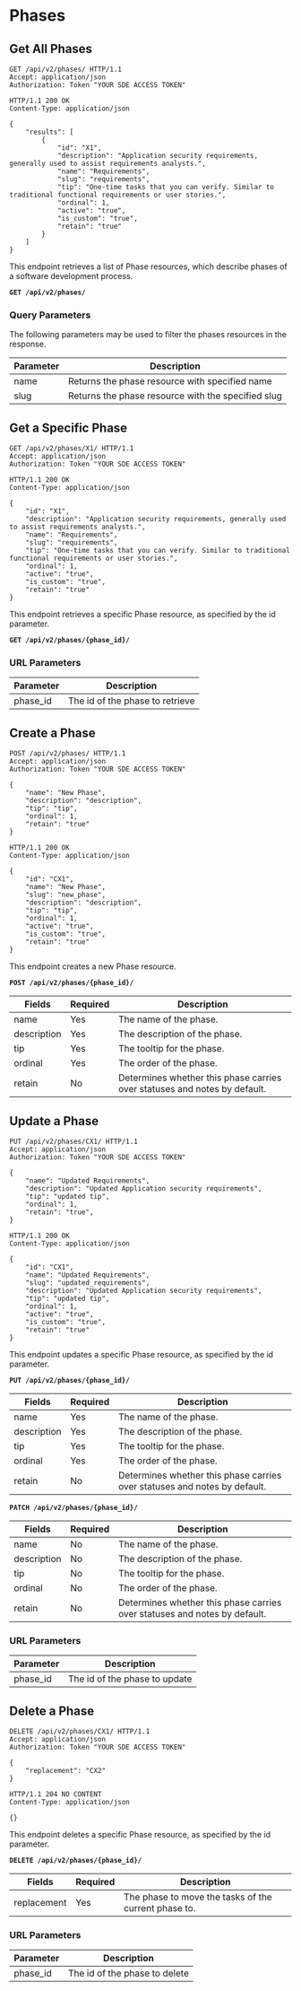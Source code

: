 # Phases

## Get All Phases

```http
GET /api/v2/phases/ HTTP/1.1
Accept: application/json
Authorization: Token "YOUR SDE ACCESS TOKEN"
```

```http
HTTP/1.1 200 OK
Content-Type: application/json

{
    "results": [
        {
            "id": "X1",
            "description": "Application security requirements, generally used to assist requirements analysts.",
            "name": "Requirements",
            "slug": "requirements",
            "tip": "One-time tasks that you can verify. Similar to traditional functional requirements or user stories.",
            "ordinal": 1,
            "active": "true",
            "is_custom": "true",
            "retain": "true"
        }
    ]
}
```

This endpoint retrieves a list of Phase resources, which describe phases of a software development process.

**`GET /api/v2/phases/`**

### Query Parameters

The following parameters may be used to filter the phases resources in the response.

Parameter | Description
----------|-------------
name      | Returns the phase resource with specified name
slug      | Returns the phase resource with the specified slug










## Get a Specific Phase

```http
GET /api/v2/phases/X1/ HTTP/1.1
Accept: application/json
Authorization: Token "YOUR SDE ACCESS TOKEN"
```

```http
HTTP/1.1 200 OK
Content-Type: application/json

{
    "id": "X1",
    "description": "Application security requirements, generally used to assist requirements analysts.",
    "name": "Requirements",
    "slug": "requirements",
    "tip": "One-time tasks that you can verify. Similar to traditional functional requirements or user stories.",
    "ordinal": 1,
    "active": "true",
    "is_custom": "true",
    "retain": "true"
}
```

This endpoint retrieves a specific Phase resource, as specified by the id parameter.

**`GET /api/v2/phases/{phase_id}/`**

### URL Parameters

Parameter  | Description
---------- | ---------------
phase_id   | The id of the phase to retrieve










## Create a Phase

```http
POST /api/v2/phases/ HTTP/1.1
Accept: application/json
Authorization: Token "YOUR SDE ACCESS TOKEN"

{
    "name": "New Phase",
    "description": "description",
    "tip": "tip",
    "ordinal": 1,
    "retain": "true"
}
```

```http
HTTP/1.1 200 OK
Content-Type: application/json

{
    "id": "CX1",
    "name": "New Phase",
    "slug": "new_phase",
    "description": "description",
    "tip": "tip",
    "ordinal": 1,
    "active": "true",
    "is_custom": "true",
    "retain": "true"
}
```

This endpoint creates a new Phase resource.

**`POST /api/v2/phases/{phase_id}/`**

Fields             | Required | Description
-------------------|----------|-------------
name               | Yes      | The name of the phase.
description        | Yes      | The description of the phase.
tip                | Yes      | The tooltip for the phase.
ordinal            | Yes      | The order of the phase.
retain             | No       | Determines whether this phase carries over statuses and notes by default.










## Update a Phase

```http
PUT /api/v2/phases/CX1/ HTTP/1.1
Accept: application/json
Authorization: Token "YOUR SDE ACCESS TOKEN"

{
    "name": "Updated Requirements",
    "description": "Updated Application security requirements",
    "tip": "updated tip",
    "ordinal": 1,
    "retain": "true",
}
```

```http
HTTP/1.1 200 OK
Content-Type: application/json

{
    "id": "CX1",
    "name": "Updated Requirements",
    "slug": "updated_requirements",
    "description": "Updated Application security requirements",
    "tip": "updated tip",
    "ordinal": 1,
    "active": "true",
    "is_custom": "true",
    "retain": "true"
}
```

This endpoint updates a specific Phase resource, as specified by the id parameter.

**`PUT /api/v2/phases/{phase_id}/`**

Fields             | Required | Description
-------------------|----------|-------------
name               | Yes      | The name of the phase.
description        | Yes      | The description of the phase.
tip                | Yes      | The tooltip for the phase.
ordinal            | Yes      | The order of the phase.
retain             | No       | Determines whether this phase carries over statuses and notes by default.

**`PATCH /api/v2/phases/{phase_id}/`**

Fields             | Required | Description
-------------------|----------|-------------
name               | No      | The name of the phase.
description        | No      | The description of the phase.
tip                | No      | The tooltip for the phase.
ordinal            | No      | The order of the phase.
retain             | No      | Determines whether this phase carries over statuses and notes by default.

### URL Parameters

Parameter  | Description
---------- | ---------------
phase_id   | The id of the phase to update










## Delete a Phase

```http
DELETE /api/v2/phases/CX1/ HTTP/1.1
Accept: application/json
Authorization: Token "YOUR SDE ACCESS TOKEN"

{
    "replacement": "CX2"
}
```

```http
HTTP/1.1 204 NO CONTENT
Content-Type: application/json

{}
```

This endpoint deletes a specific Phase resource, as specified by the id parameter.

**`DELETE /api/v2/phases/{phase_id}/`**

Fields        | Required | Description
--------------|----------|-------------
replacement   | Yes      | The phase to move the tasks of the current phase to.

### URL Parameters

Parameter  | Description
---------- | ---------------
phase_id   | The id of the phase to delete

